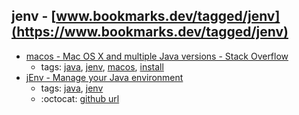 jenv - [www.bookmarks.dev/tagged/jenv](https://www.bookmarks.dev/tagged/jenv)
---
* [macos - Mac OS X and multiple Java versions - Stack Overflow](https://stackoverflow.com/questions/26252591/mac-os-x-and-multiple-java-versions)
    * tags: [java](../tagged/java.md), [jenv](../tagged/jenv.md), [macos](../tagged/macos.md), [install](../tagged/install.md)
* [jEnv - Manage your Java environment](http://www.jenv.be/)
    * tags: [java](../tagged/java.md), [jenv](../tagged/jenv.md)
    * :octocat: [github url](https://github.com/jenv/jenv)
